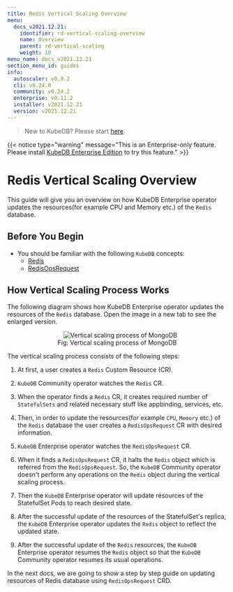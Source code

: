 ```yaml
---
title: Redis Vertical Scaling Overview
menu:
  docs_v2021.12.21:
    identifier: rd-vertical-scaling-overview
    name: Overview
    parent: rd-vertical-scaling
    weight: 10
menu_name: docs_v2021.12.21
section_menu_id: guides
info:
  autoscaler: v0.9.2
  cli: v0.24.0
  community: v0.24.2
  enterprise: v0.11.2
  installer: v2021.12.21
  version: v2021.12.21
---
```


> New to KubeDB? Please start [here](/docs/v2021.12.21/README).

{{< notice type="warning" message="This is an Enterprise-only feature. Please install [KubeDB Enterprise Edition](/docs/v2021.12.21/setup/install/enterprise) to try this feature." >}}

# Redis Vertical Scaling Overview

This guide will give you an overview on how KubeDB Enterprise operator updates the resources(for example CPU and Memory etc.) of the `Redis` database.

## Before You Begin

- You should be familiar with the following `KubeDB` concepts:
  - [Redis](/docs/v2021.12.21/guides/redis/concepts/redis)
  - [RedisOpsRequest](/docs/v2021.12.21/guides/redis/concepts/opsrequest)

## How Vertical Scaling Process Works

The following diagram shows how KubeDB Enterprise operator updates the resources of the `Redis` database. Open the image in a new tab to see the enlarged version.

<figure align="center">
  <img alt="Vertical scaling process of MongoDB" src="/docs/v2021.12.21/images/day-2-operation/mongodb/mg-vertical-scaling.svg">
<figcaption align="center">Fig: Vertical scaling process of MongoDB</figcaption>
</figure>

The vertical scaling process consists of the following steps:

1. At first, a user creates a `Redis` Custom Resource (CR).

2. `KubeDB` Community operator watches the `Redis` CR.

3. When the operator finds a `Redis` CR, it creates required number of `StatefulSets` and related necessary stuff like appbinding, services, etc.

4. Then, in order to update the resources(for example `CPU`, `Memory` etc.) of the `Redis` database the user creates a `RedisOpsRequest` CR with desired information.

5. `KubeDB` Enterprise operator watches the `RedisOpsRequest` CR.

6. When it finds a `RedisOpsRequest` CR, it halts the `Redis` object which is referred from the `RedisOpsRequest`. So, the `KubeDB` Community operator doesn't perform any operations on the `Redis` object during the vertical scaling process.  

7. Then the `KubeDB` Enterprise operator will update resources of the StatefulSet Pods to reach desired state.

8. After the successful update of the resources of the StatefulSet's replica, the `KubeDB` Enterprise operator updates the `Redis` object to reflect the updated state.

9. After the successful update  of the `Redis` resources, the `KubeDB` Enterprise operator resumes the `Redis` object so that the `KubeDB` Community operator resumes its usual operations.

In the next docs, we are going to show a step by step guide on updating resources of Redis database using `RedisOpsRequest` CRD.